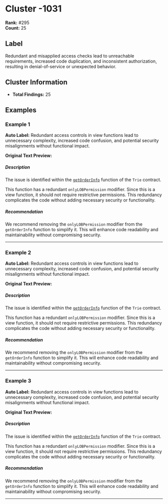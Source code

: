 # Cluster -1031

**Rank:** #295  
**Count:** 25  

## Label
Redundant and misapplied access checks lead to unreachable requirements, increased code duplication, and inconsistent authorization, resulting in denial-of-service or unexpected behavior.

## Cluster Information
- **Total Findings:** 25

## Examples

### Example 1

**Auto Label:** Redundant access controls in view functions lead to unnecessary complexity, increased code confusion, and potential security misalignments without functional impact.  

**Original Text Preview:**

##### Description
The issue is identified within the [`getOrderInfo`](https://github.com/longgammalabs/hanji-contracts/blob/09b6188e028650b9c1758010846080c5f8c80f8e/src/TrieLib.sol#L155) function of the `Trie` contract.

This function has a redundant `onlyLOBPermission` modifier. Since this is a view function, it should not require restrictive permissions. This redundancy complicates the code without adding necessary security or functionality.
##### Recommendation
We recommend removing the `onlyLOBPermission` modifier from the `getOrderInfo` function to simplify it. This will enhance code readability and maintainability without compromising security.

---
### Example 2

**Auto Label:** Redundant access controls in view functions lead to unnecessary complexity, increased code confusion, and potential security misalignments without functional impact.  

**Original Text Preview:**

##### Description
The issue is identified within the [`getOrderInfo`](https://github.com/longgammalabs/hanji-contracts/blob/09b6188e028650b9c1758010846080c5f8c80f8e/src/TrieLib.sol#L155) function of the `Trie` contract.

This function has a redundant `onlyLOBPermission` modifier. Since this is a view function, it should not require restrictive permissions. This redundancy complicates the code without adding necessary security or functionality.
##### Recommendation
We recommend removing the `onlyLOBPermission` modifier from the `getOrderInfo` function to simplify it. This will enhance code readability and maintainability without compromising security.

---
### Example 3

**Auto Label:** Redundant access controls in view functions lead to unnecessary complexity, increased code confusion, and potential security misalignments without functional impact.  

**Original Text Preview:**

##### Description
The issue is identified within the [`getOrderInfo`](https://github.com/longgammalabs/hanji-contracts/blob/09b6188e028650b9c1758010846080c5f8c80f8e/src/TrieLib.sol#L155) function of the `Trie` contract.

This function has a redundant `onlyLOBPermission` modifier. Since this is a view function, it should not require restrictive permissions. This redundancy complicates the code without adding necessary security or functionality.
##### Recommendation
We recommend removing the `onlyLOBPermission` modifier from the `getOrderInfo` function to simplify it. This will enhance code readability and maintainability without compromising security.

---

